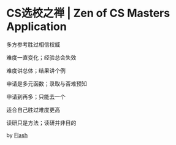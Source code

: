 # CS选校之禅 | Zen of CS Masters Application

多方参考胜过相信权威

难度一直变化；经验总会失效

难度讲总体；结果讲个例

申请是多元函数；录取与否难预知

申请到再多；只能去一个

适合自己胜过难度更高

读研只是方法；读研并非目的

by [Flash](https://xichenpan.cn/)
